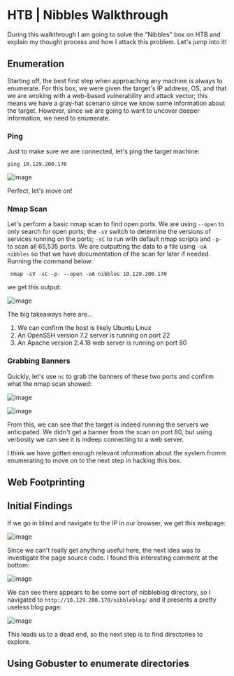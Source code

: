 # HTB | Nibbles Walkthrough

During this walkthrough I am going to solve the "Nibbles" box on HTB and explain my thought process and how I attack this problem. Let's jump into it! 

## Enumeration
Starting off, the best first step when approaching any machine is always to enumerate. For this box, we were given the target's IP address, OS, and that we are wroking with a web-based vulnerability and attack vector; this means we have a gray-hat scenario since we know some information about the target. However, since we are going to want to uncover deeper information, we need to enumerate.

### Ping
Just to make sure we are connected, let's ping the target machine:

```ping 10.129.200.170```

![image](https://github.com/user-attachments/assets/f0131a47-585e-4ebb-b724-ec15f52e9f36)

Perfect, let's move on!


### Nmap Scan
Let's perform a basic nmap scan to find open ports. We are using ```--open``` to only search for open ports; the ```-sV``` switch to determine the versions of services running on the ports; ```-sC``` to run with default nmap scripts and ```-p-``` to scan all 65,535 ports. We are outputting the data to a file using ```-oA nibbles``` so that we have documentation of the scan for later if needed. Running the command below:

``` nmap -sV -sC -p- --open -oA nibbles 10.129.200.170```

we get this output: 

![image](https://github.com/user-attachments/assets/68370b9a-9d48-4163-9c35-479639b72d6f)

The big takeaways here are...
1. We can confirm the host is likely Ubuntu Linux
2. An OpenSSH version 7.2 server is running on port 22
3. An Apache version 2.4.18 web server is running on port 80

### Grabbing Banners
Quickly, let's use ```nc``` to grab the banners of these two ports and confirm what the nmap scan showed:

![image](https://github.com/user-attachments/assets/ca5ea3d9-d421-4fa6-a860-0a51b4ecd03b)

![image](https://github.com/user-attachments/assets/6b2a9aae-1f4b-4020-8189-bf8870a0ad0a)

From this, we can see that the target is indeed running the servers we anticipated. We didn't get a banner from the scan on port 80, but using verbosity we can see it is indeep connecting to a web server. 

I think we have gotten enough relevant information about the system fromm enumerating to move on to the next step in hacking this box.


## Web Footprinting

## Initial Findings
If we go in blind and navigate to the IP in our browser, we get this webpage:

![image](https://github.com/user-attachments/assets/36ed8577-483f-420f-a88d-cdffc9da18d1)

Since we can't really get anything useful here, the next idea was to investigate the page source code. I found this interesting comment at the bottom:

![image](https://github.com/user-attachments/assets/f1f757b8-24c0-458c-8027-ecbcabc153fd)

We can see there appears to be some sort of nibbleblog directory, so I navigated to ```http://10.129.200.170/nibbleblog/``` and it presents a pretty useless blog page:

![image](https://github.com/user-attachments/assets/6d9bef6a-3895-43dc-a37e-3e098feff2b7)

This leads us to a dead end, so the next step is to find directories to explore.

## Using Gobuster to enumerate directories







